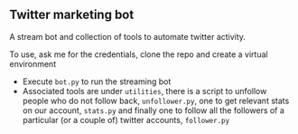 ## Twitter marketing bot

A stream bot and collection of tools to automate twitter activity.

To use, ask me for the credentials, clone the repo and create a virtual environment

- Execute `bot.py` to run the streaming bot
- Associated tools are under `utilities`, there is a script to unfollow people who do not follow back, `unfollower.py`, one to get relevant stats on our account, `stats.py` and finally one to follow all the followers of a particular (or a couple of) twitter accounts, `follower.py`
